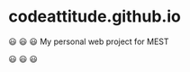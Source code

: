 # codeattitude.github.io

:smiley: :smiley: :smiley:
My personal web project for MEST

:smiley: :smiley: :smiley:
